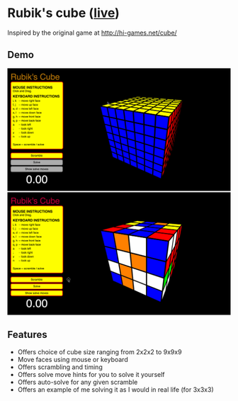 # Rubik's cube ([live](http://scott-mck.github.io/rubiks_cube/))
Inspired by the original game at http://hi-games.net/cube/

## Demo
![demo](demos/scramble.gif)
![demo](demos/solve.gif)

## Features
* Offers choice of cube size ranging from 2x2x2 to 9x9x9
* Move faces using mouse or keyboard
* Offers scrambling and timing
* Offers solve move hints for you to solve it yourself
* Offers auto-solve for any given scramble
* Offers an example of me solving it as I would in real life (for 3x3x3)
